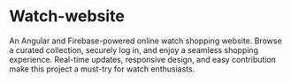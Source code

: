 # Watch-website
An Angular and Firebase-powered online watch shopping website. Browse a curated collection, securely log in, and enjoy a seamless shopping experience. Real-time updates, responsive design, and easy contribution make this project a must-try for watch enthusiasts.
